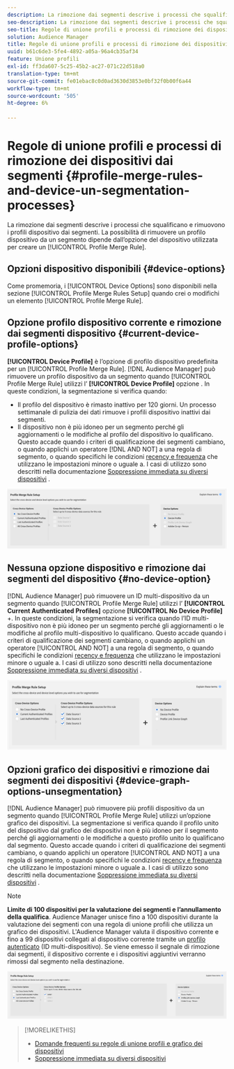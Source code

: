 ```yaml
---
description: La rimozione dai segmenti descrive i processi che squalificano e rimuovono i profili dispositivo dai segmenti. La possibilità di rimuovere un profilo dispositivo da un segmento dipende dall’opzione del dispositivo utilizzata per creare una regola di unione profili.
seo-description: La rimozione dai segmenti descrive i processi che squalificano e rimuovono i profili dispositivo dai segmenti. La possibilità di rimuovere un profilo dispositivo da un segmento dipende dall’opzione del dispositivo utilizzata per creare una regola di unione profili.
seo-title: Regole di unione profili e processi di rimozione dei dispositivi dai segmenti
solution: Audience Manager
title: Regole di unione profili e processi di rimozione dei dispositivi dai segmenti
uuid: b61c6de3-5fe4-4892-a05a-96a4cb35af34
feature: Unione profili
exl-id: ff3da607-5c25-45b2-ac27-071c22d518a0
translation-type: tm+mt
source-git-commit: fe01ebac8c0d0ad3630d3853e0bf32f0b00f6a44
workflow-type: tm+mt
source-wordcount: '505'
ht-degree: 6%

---
```


# Regole di unione profili e processi di rimozione dei dispositivi dai segmenti {#profile-merge-rules-and-device-un-segmentation-processes}

La rimozione dai segmenti descrive i processi che squalificano e rimuovono i profili dispositivo dai segmenti. La possibilità di rimuovere un profilo dispositivo da un segmento dipende dall’opzione del dispositivo utilizzata per creare un [!UICONTROL Profile Merge Rule].

## Opzioni dispositivo disponibili {#device-options}

Come promemoria, i [!UICONTROL Device Options] sono disponibili nella sezione [!UICONTROL Profile Merge Rules Setup] quando crei o modifichi un elemento [!UICONTROL Profile Merge Rule].

## Opzione profilo dispositivo corrente e rimozione dai segmenti dispositivo {#current-device-profile-options}

**[!UICONTROL Device Profile]** è l’opzione di profilo dispositivo predefinita per un  [!UICONTROL Profile Merge Rule]. [!DNL Audience Manager] può rimuovere un profilo dispositivo da un segmento quando  [!UICONTROL Profile Merge Rule] utilizzi l’ **[!UICONTROL Device Profile]** opzione . In queste condizioni, la segmentazione si verifica quando:

* Il profilo del dispositivo è rimasto inattivo per 120 giorni. Un processo settimanale di pulizia dei dati rimuove i profili dispositivo inattivi dai segmenti.
* Il dispositivo non è più idoneo per un segmento perché gli aggiornamenti o le modifiche al profilo del dispositivo lo qualificano. Questo accade quando i criteri di qualificazione dei segmenti cambiano, o quando applichi un operatore [!DNL AND NOT] a una regola di segmento, o quando specifichi le condizioni [recency e frequenza](../segments/recency-and-frequency.md) che utilizzano le impostazioni minore o uguale a. I casi di utilizzo sono descritti nella documentazione [Soppressione immediata su diversi dispositivi](instant-cross-device-suppression.md) .

![solo dispositivo](assets/device-only.png)

## Nessuna opzione dispositivo e rimozione dai segmenti del dispositivo {#no-device-option}

[!DNL Audience Manager] può rimuovere un ID multi-dispositivo da un segmento quando  [!UICONTROL Profile Merge Rule] utilizzi l’ **[!UICONTROL Current Authenticated Profiles]** opzione  **[!UICONTROL No Device Profile]** +. In queste condizioni, la segmentazione si verifica quando l’ID multi-dispositivo non è più idoneo per un segmento perché gli aggiornamenti o le modifiche al profilo multi-dispositivo lo qualificano. Questo accade quando i criteri di qualificazione dei segmenti cambiano, o quando applichi un operatore [!UICONTROL AND NOT] a una regola di segmento, o quando specifichi le condizioni [recency e frequenza](../segments/recency-and-frequency.md) che utilizzano le impostazioni minore o uguale a. I casi di utilizzo sono descritti nella documentazione [Soppressione immediata su diversi dispositivi](instant-cross-device-suppression.md) .

![](assets/current-no-device.png)

## Opzioni grafico dei dispositivi e rimozione dai segmenti dei dispositivi {#device-graph-options-unsegmentation}

[!DNL Audience Manager] può rimuovere più profili dispositivo da un segmento quando  [!UICONTROL Profile Merge Rule] utilizzi un’opzione grafico dei dispositivi. La segmentazione si verifica quando il profilo unito del dispositivo dal grafico dei dispositivi non è più idoneo per il segmento perché gli aggiornamenti o le modifiche a questo profilo unito lo qualificano dal segmento. Questo accade quando i criteri di qualificazione dei segmenti cambiano, o quando applichi un operatore [!UICONTROL AND NOT] a una regola di segmento, o quando specifichi le condizioni [recency e frequenza](../segments/recency-and-frequency.md) che utilizzano le impostazioni minore o uguale a. I casi di utilizzo sono descritti nella documentazione [Soppressione immediata su diversi dispositivi](instant-cross-device-suppression.md) .

>[!NOTE]
>
>**Limite di 100 dispositivi per la valutazione dei segmenti e l’annullamento della qualifica**.
>Audience Manager unisce fino a 100 dispositivi durante la valutazione dei segmenti con una regola di unione profili che utilizza un grafico dei dispositivi. L&#39;Audience Manager valuta il dispositivo corrente e fino a 99 dispositivi collegati al dispositivo corrente tramite un [profilo autenticato](../../reference/visitor-authentication-states.md) (ID multi-dispositivo). Se viene emesso il segnale di rimozione dai segmenti, il dispositivo corrente e i dispositivi aggiuntivi verranno rimossi dal segmento nella destinazione.

![](assets/last-device-graph.png)

>[!MORELIKETHIS]
>
>* [Domande frequenti su regole di unione profili e grafico dei dispositivi](../../faq/faq-profile-merge.md)
>* [Soppressione immediata su diversi dispositivi](instant-cross-device-suppression.md)

